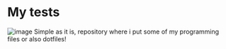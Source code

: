 # My tests
![image](https://img.shields.io/github/license/Alphvino/mytests)
Simple as it is, repository where i put some of my programming files or also dotfiles!
